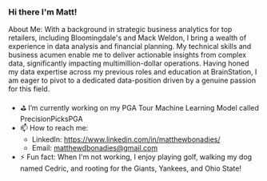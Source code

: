 ### Hi there I'm Matt!

About Me:
With a background in strategic business analytics for top retailers, including Bloomingdale's and Mack Weldon, I bring a wealth of experience in data analysis and financial planning. My technical skills and business acumen enable me to deliver actionable insights from complex data, significantly impacting multimillion-dollar operations. Having honed my data expertise across my previous roles and education at BrainStation, I am eager to pivot to a dedicated data-position driven by a genuine passion for this field.


- :golf: I’m currently working on my PGA Tour Machine Learning Model called PrecisionPicksPGA
- 📫 How to reach me:
  - LinkedIn: https://www.linkedin.com/in/matthewbonadies/
  - Email: matthewdbonadies@gmail.com  
- ⚡ Fun fact: When I'm not working, I enjoy playing golf, walking my dog named Cedric, and rooting for the Giants, Yankees, and Ohio State!
